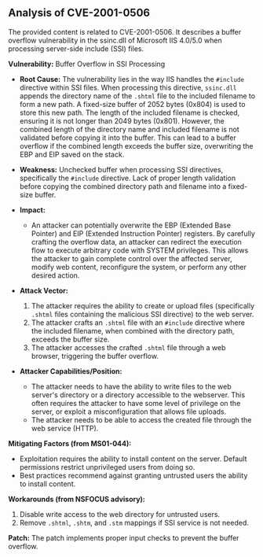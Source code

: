 ## Analysis of CVE-2001-0506

The provided content is related to CVE-2001-0506. It describes a buffer overflow vulnerability in the ssinc.dll of Microsoft IIS 4.0/5.0 when processing server-side include (SSI) files.

**Vulnerability:** Buffer Overflow in SSI Processing

*   **Root Cause:** The vulnerability lies in the way IIS handles the `#include` directive within SSI files. When processing this directive, `ssinc.dll` appends the directory name of the `.shtml` file to the included filename to form a new path. A fixed-size buffer of 2052 bytes (0x804) is used to store this new path. The length of the included filename is checked, ensuring it is not longer than 2049 bytes (0x801). However, the combined length of the directory name and included filename is not validated before copying it into the buffer. This can lead to a buffer overflow if the combined length exceeds the buffer size, overwriting the EBP and EIP saved on the stack.

*   **Weakness:** Unchecked buffer when processing SSI directives, specifically the `#include` directive. Lack of proper length validation before copying the combined directory path and filename into a fixed-size buffer.

*   **Impact:**
    *   An attacker can potentially overwrite the EBP (Extended Base Pointer) and EIP (Extended Instruction Pointer) registers. By carefully crafting the overflow data, an attacker can redirect the execution flow to execute arbitrary code with SYSTEM privileges. This allows the attacker to gain complete control over the affected server, modify web content, reconfigure the system, or perform any other desired action.

*   **Attack Vector:**
    1.  The attacker requires the ability to create or upload files (specifically `.shtml` files containing the malicious SSI directive) to the web server.
    2.  The attacker crafts an `.shtml` file with an `#include` directive where the included filename, when combined with the directory path, exceeds the buffer size.
    3.  The attacker accesses the crafted `.shtml` file through a web browser, triggering the buffer overflow.

*   **Attacker Capabilities/Position:**

    *   The attacker needs to have the ability to write files to the web server's directory or a directory accessible to the webserver. This often requires the attacker to have some level of privilege on the server, or exploit a misconfiguration that allows file uploads.
    *   The attacker needs to be able to access the created file through the web service (HTTP).

**Mitigating Factors (from MS01-044):**

*   Exploitation requires the ability to install content on the server. Default permissions restrict unprivileged users from doing so.
*   Best practices recommend against granting untrusted users the ability to install content.

**Workarounds (from NSFOCUS advisory):**

1.  Disable write access to the web directory for untrusted users.
2.  Remove `.shtml`, `.shtm`, and `.stm` mappings if SSI service is not needed.

**Patch:** The patch implements proper input checks to prevent the buffer overflow.